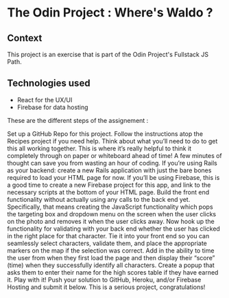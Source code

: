 # The Odin Project : Where's Waldo ?

## Context

This project is an exercise that is part of the Odin Project's Fullstack JS Path.

## Technologies used

- React for the UX/UI
- Firebase for data hosting

These are the different steps of the assignement :

Set up a GitHub Repo for this project. Follow the instructions atop the Recipes project if you need help.
Think about what you’ll need to do to get this all working together. This is where it’s really helpful to think it completely through on paper or whiteboard ahead of time! A few minutes of thought can save you from wasting an hour of coding.
If you’re using Rails as your backend: create a new Rails application with just the bare bones required to load your HTML page for now. If you’ll be using Firebase, this is a good time to create a new Firebase project for this app, and link to the necessary scripts at the bottom of your HTML page.
Build the front end functionality without actually using any calls to the back end yet. Specifically, that means creating the JavaScript functionality which pops the targeting box and dropdown menu on the screen when the user clicks on the photo and removes it when the user clicks away.
Now hook up the functionality for validating with your back end whether the user has clicked in the right place for that character.
Tie it into your front end so you can seamlessly select characters, validate them, and place the appropriate markers on the map if the selection was correct.
Add in the ability to time the user from when they first load the page and then display their “score” (time) when they successfully identify all characters. Create a popup that asks them to enter their name for the high scores table if they have earned it.
Play with it!
Push your solution to GitHub, Heroku, and/or Firebase Hosting and submit it below. This is a serious project, congratulations!
